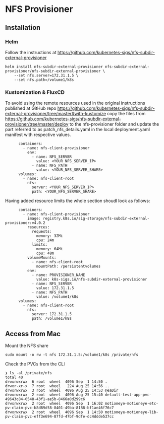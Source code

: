 # NFS Provisioner

## Installation

### Helm

Follow the instructions at https://github.com/kubernetes-sigs/nfs-subdir-external-provisioner

```
helm install nfs-subdir-external-provisioner nfs-subdir-external-provisioner/nfs-subdir-external-provisioner \
    --set nfs.server=172.31.1.5 \
    --set nfs.path=/volume1/k8s
```

### Kustomization & FluxCD

To avoid using the remote resources used in the original instructions published at GitHub repo https://github.com/kubernetes-sigs/nfs-subdir-external-provisioner/tree/master#with-kustomize copy the files from https://github.com/kubernetes-sigs/nfs-subdir-external-provisioner/tree/master/deploy to the nfs-provisioner folder and update the part referred to as patch_nfs_details.yaml in the local deployment.yaml manifest with respective values.

```
      containers:
        - name: nfs-client-provisioner
          env:
            - name: NFS_SERVER
              value: <YOUR_NFS_SERVER_IP>
            - name: NFS_PATH
              value: <YOUR_NFS_SERVER_SHARE>
      volumes:
        - name: nfs-client-root
          nfs:
            server: <YOUR_NFS_SERVER_IP>
            path: <YOUR_NFS_SERVER_SHARE>
```

Having added resource limits the whole section shoudl look as follows:

```
      containers:
        - name: nfs-client-provisioner
          image: registry.k8s.io/sig-storage/nfs-subdir-external-provisioner:v4.0.2
          resources:
            requests:
              memory: 32Mi
              cpu: 24m
            limits:
              memory: 64Mi
              cpu: 48m
          volumeMounts:
            - name: nfs-client-root
              mountPath: /persistentvolumes
          env:
            - name: PROVISIONER_NAME
              value: k8s-sigs.io/nfs-subdir-external-provisioner
            - name: NFS_SERVER
              value: 172.31.1.5
            - name: NFS_PATH
              value: /volume1/k8s
      volumes:
        - name: nfs-client-root
          nfs:
            server: 172.31.1.5
            path: /volume1/k8s
```

## Access from Mac

Mount the NFS share

```
sudo mount -o rw -t nfs 172.31.1.5:/volume1/k8s /private/nfs
```

Check the PVCs from the CLI

```
❯ ls -al /private/nfs
total 40
drwxrwxrwx  6 root  wheel  4096 Sep  1 14:50 .
drwxr-xr-x  7 root  wheel   224 Aug 25 14:56 ..
drwxrwxrwx  3 root  wheel  4096 Aug 25 14:53 @eaDir
drwxrwxrwx  2 root  wheel  4096 Aug 25 15:40 default-test-app-pvc-49643c84-0548-43f1-ae5b-8466a0d299c6
drwxrwxrwx  2 root  wheel  4096 Sep  1 16:02 motioneye-motioneye-etc-pv-claim-pvc-b8d89d58-8401-49ba-8188-bf1ae46f76c7
drwxrwxrwx  2 root  wheel  4096 Sep  1 14:50 motioneye-motioneye-lib-pv-claim-pvc-eff3e694-87fd-47bf-9dfe-dc4ddde537cc
```